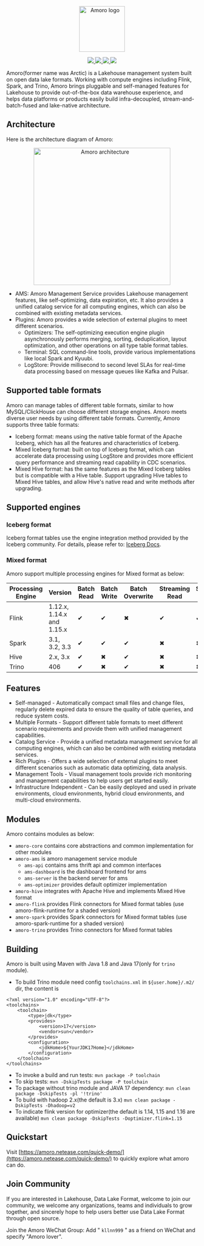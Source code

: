 <!--
 - Licensed to the Apache Software Foundation (ASF) under one
 - or more contributor license agreements.  See the NOTICE file
 - distributed with this work for additional information
 - regarding copyright ownership.  The ASF licenses this file
 - to you under the Apache License, Version 2.0 (the
 - "License"); you may not use this file except in compliance
 - with the License.  You may obtain a copy of the License at
 - 
 -     http://www.apache.org/licenses/LICENSE-2.0
 - 
 - Unless required by applicable law or agreed to in writing, software
 - distributed under the License is distributed on an "AS IS" BASIS,
 - WITHOUT WARRANTIES OR CONDITIONS OF ANY KIND, either express or implied.
 - See the License for the specific language governing permissions and 
 - limitations under the License.
-->
<p align="center">
  <img src="https://amoro.netease.com//img/amoro-logo-icon.png" alt="Amoro logo" height="120px"/>
</p>

<p align="center">
  <a href="https://www.apache.org/licenses/LICENSE-2.0.html">
    <img src="https://img.shields.io/badge/license-Apache%202-4EB1BA.svg" />
  </a>
  <a href="https://github.com/NetEase/arctic/actions/workflows/core-hadoop3-ci.yml">
    <img src="https://github.com/NetEase/arctic/actions/workflows/core-hadoop3-ci.yml/badge.svg" />
  </a>
  <a href="https://github.com/NetEase/arctic/actions/workflows/core-hadoop2-ci.yml">
    <img src="https://github.com/NetEase/arctic/actions/workflows/core-hadoop2-ci.yml/badge.svg" />
  </a>
  <a href="https://github.com/NetEase/arctic/actions/workflows/trino-ci.yml">
    <img src="https://github.com/NetEase/arctic/actions/workflows/trino-ci.yml/badge.svg" />
  </a>
</p>

Amoro(former name was Arctic) is a Lakehouse management system built on open data lake formats.
Working with compute engines including Flink, Spark, and Trino, Amoro brings pluggable and self-managed features for Lakehouse to provide out-of-the-box data warehouse experience,
and helps data platforms or products easily build infra-decoupled, stream-and-batch-fused and lake-native architecture.

## Architecture

Here is the architecture diagram of Amoro:

<p align="center">
  <img src="https://amoro.netease.com//img/home-content.png" alt="Amoro architecture" height="360px"/>
</p>

* AMS: Amoro Management Service provides Lakehouse management features, like self-optimizing, data expiration, etc.
  It also provides a unified catalog service for all computing engines, which can also be combined with existing metadata services.
* Plugins: Amoro provides a wide selection of external plugins to meet different scenarios.
    * Optimizers: The self-optimizing execution engine plugin asynchronously performs merging, sorting, deduplication,
      layout optimization, and other operations on all type table format tables.
    * Terminal: SQL command-line tools, provide various implementations like local Spark and Kyuubi.
    * LogStore: Provide millisecond to second level SLAs for real-time data processing based on message queues like Kafka and Pulsar.

## Supported table formats 

Amoro can manage tables of different table formats, similar to how MySQL/ClickHouse can choose different storage engines.
Amoro meets diverse user needs by using different table formats. Currently, Amoro supports three table formats:

* Iceberg format: means using the native table format of the Apache Iceberg, which has all the features and characteristics of Iceberg.
* Mixed Iceberg format: built on top of Iceberg format, which can accelerate data processing using LogStore 
  and provides more efficient query performance and streaming read capability in CDC scenarios.
* Mixed Hive format: has the same features as the Mixed Iceberg tables but is compatible with a Hive table.
  Support upgrading Hive tables to Mixed Hive tables, and allow Hive's native read and write methods after upgrading.

## Supported engines

### Iceberg format

Iceberg format tables use the engine integration method provided by the Iceberg community.
For details, please refer to: [Iceberg Docs](https://iceberg.apache.org/docs/latest/).

### Mixed format

Amoro support multiple processing engines for Mixed format as below:

| Processing Engine | Version                   | Batch Read  | Batch Write | Batch Overwrite | Streaming Read | Streaming Write | Create Table | Alter Table |
|-------------------|---------------------------|-------------|-------------|-----------------|----------------|-----------------|--------------|-------------|
| Flink             | 1.12.x, 1.14.x and 1.15.x |  &#x2714;   |   &#x2714;   |       &#x2716;   |      &#x2714;   |       &#x2714;   |    &#x2714;   |   &#x2716;   |
| Spark             | 3.1, 3.2, 3.3             |  &#x2714;   |   &#x2714;   |       &#x2714;   |      &#x2716;   |       &#x2716;   |    &#x2714;   |   &#x2714;   |
| Hive              | 2.x, 3.x                  |  &#x2714;  |   &#x2716;  |       &#x2714;  |      &#x2716;  |       &#x2716;  |    &#x2716;  |   &#x2714;  |
| Trino             | 406                       |  &#x2714;  |   &#x2716;  |       &#x2714;  |      &#x2716;  |       &#x2716;  |    &#x2716;  |   &#x2714;  |

## Features

- Self-managed - Automatically compact small files and change files, regularly delete expired data to ensure the quality of table queries, and reduce system costs.
- Multiple Formats - Support different table formats to meet different scenario requirements and provide them with unified management capabilities.
- Catalog Service - Provide a unified metadata management service for all computing engines, which can also be combined with existing metadata services.
- Rich Plugins - Offers a wide selection of external plugins to meet different scenarios such as automatic data optimizing, data analysis.
- Management Tools - Visual management tools provide rich monitoring and management capabilities to help users get started easily.
- Infrastructure Independent - Can be easily deployed and used in private environments, cloud environments, hybrid cloud environments, and multi-cloud environments.

## Modules

Amoro contains modules as below:

- `amoro-core` contains core abstractions and common implementation for other modules
- `amoro-ams` is amoro management service module
    - `ams-api` contains ams thrift api and common interfaces
    - `ams-dashboard` is the dashboard frontend for ams
    - `ams-server` is the backend server for ams
    - `ams-optimizer` provides default optimizer implementation
- `amoro-hive` integrates with Apache Hive and implements Mixed Hive format
- `amoro-flink` provides Flink connectors for Mixed format tables (use amoro-flink-runtime for a shaded version)
- `amoro-spark` provides Spark connectors for Mixed format tables (use amoro-spark-runtime for a shaded version)
- `amoro-trino` provides Trino connectors for Mixed format tables


## Building

Amoro is built using Maven with Java 1.8 and Java 17(only for `trino` module).

* To build Trino module need config `toolchains.xml` in `${user.home}/.m2/` dir, the content is

```
<?xml version="1.0" encoding="UTF-8"?>
<toolchains>
    <toolchain>
        <type>jdk</type>
        <provides>
            <version>17</version>
            <vendor>sun</vendor>
        </provides>
        <configuration>
            <jdkHome>${YourJDK17Home}</jdkHome>
        </configuration>
    </toolchain>
</toolchains>
```

* To invoke a build and run tests: `mvn package -P toolchain`
* To skip tests: `mvn -DskipTests package -P toolchain`
* To package without trino module and JAVA 17 dependency: `mvn clean package -DskipTests -pl '!trino'`
* To build with hadoop 2.x(the default is 3.x) `mvn clean package -DskipTests -Dhadoop=v2`
* To indicate flink version for optimizer(the default is 1.14, 1.15 and 1.16 are available)
`mvn clean package -DskipTests -Doptimizer.flink=1.15`

## Quickstart

Visit [https://amoro.netease.com/quick-demo/](https://amoro.netease.com/quick-demo/) to quickly
explore what amoro can do.

## Join Community

If you are interested in Lakehouse, Data Lake Format, welcome to join our community, we welcome any organizations, teams
and individuals to grow together, and sincerely hope to help users better use Data Lake Format through open source.

Join the Amoro WeChat Group: Add " `kllnn999` " as a friend on WeChat and specify "Amoro lover".
